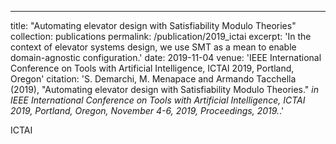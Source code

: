 ---
title: "Automating elevator design with Satisfiability Modulo Theories"
collection: publications
permalink: /publication/2019_ictai
excerpt: 'In the context of elevator systems design, we use SMT as a mean to enable domain-agnostic configuration.'
date: 2019-11-04
venue: 'IEEE International Conference on Tools with Artificial Intelligence, ICTAI 2019, Portland, Oregon'
citation: 'S. Demarchi, M. Menapace and Armando Tacchella (2019),
          &quot;Automating elevator design with Satisfiability Modulo Theories.&quot;
          <i>in IEEE International Conference on Tools with Artificial Intelligence,
          ICTAI 2019, Portland, Oregon, November 4-6, 2019, Proceedings, 2019.</i>.'

ICTAI
